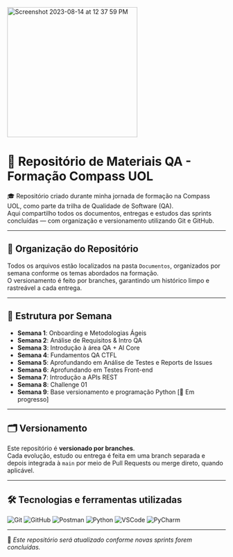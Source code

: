 <img width="300" alt="Screenshot 2023-08-14 at 12 37 59 PM" src="https://github.com/user-attachments/assets/4618da97-4b4b-45d9-91e7-0e8fd6e622c6">

# 📁 Repositório de Materiais QA - Formação Compass UOL

🎓 Repositório criado durante minha jornada de formação na Compass UOL, como parte da trilha de Qualidade de Software (QA).  
Aqui compartilho todos os documentos, entregas e estudos das sprints concluídas — com organização e versionamento utilizando Git e GitHub.

---

## 📌 Organização do Repositório

Todos os arquivos estão localizados na pasta `Documentos`, organizados por semana conforme os temas abordados na formação.  
O versionamento é feito por branches, garantindo um histórico limpo e rastreável a cada entrega.

---

## 📁 Estrutura por Semana

- **Semana 1**: Onboarding e Metodologias Ágeis
- **Semana 2**: Análise de Requisitos & Intro QA
- **Semana 3**: Introdução à área QA + AI Core
- **Semana 4**: Fundamentos QA CTFL
- **Semana 5**: Aprofundando em Análise de Testes e Reports de Issues
- **Semana 6**: Aprofundando em Testes Front-end
- **Semana 7**: Introdução a APIs REST
- **Semana 8**: Challenge 01  
- **Semana 9**: Base versionamento e programação Python [🚧 Em progresso]

---

## 🗂️ Versionamento

Este repositório é **versionado por branches**.  
Cada evolução, estudo ou entrega é feita em uma branch separada e depois integrada à `main` por meio de Pull Requests ou merge direto, quando aplicável.

---

## 🛠️ Tecnologias e ferramentas utilizadas

![Git](https://img.shields.io/badge/-Git-F05032?style=flat&logo=git&logoColor=white)
![GitHub](https://img.shields.io/badge/-GitHub-181717?style=flat&logo=github&logoColor=white)
![Postman](https://img.shields.io/badge/-Postman-FF6C37?style=flat&logo=postman&logoColor=white)
![Python](https://img.shields.io/badge/-Python-3776AB?style=flat&logo=python&logoColor=white)
![VSCode](https://img.shields.io/badge/-VSCode-007ACC?style=flat&logo=visual-studio-code&logoColor=white)
![PyCharm](https://img.shields.io/badge/-PyCharm-000000?style=flat&logo=pycharm&logoColor=white)

---

📌 *Este repositório será atualizado conforme novas sprints forem concluídas.*
